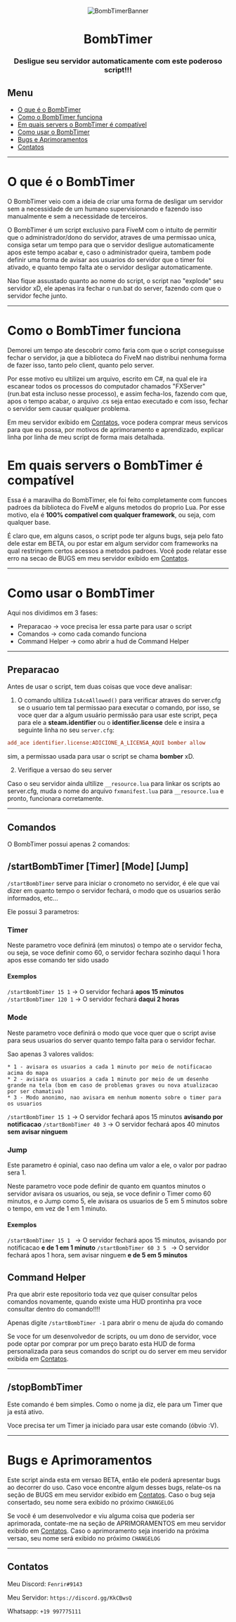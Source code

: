 <!--<p style="align: center;">![Bomb Timer Banner](https://i.ibb.co/jrc9kkH/bombtimer.png)</p>-->

<p style="text-align: center;"><img src="https://i.ibb.co/jrc9kkH/bombtimer.png" alt="BombTimerBanner"></p>

<h1 style="text-align: center;">BombTimer</h1>
<h3 style="text-align: center;">Desligue seu servidor automaticamente com este poderoso script!!!</h3>

## Menu

* [O que é o BombTimer](#o-que-é-o-bombtimer)
* [Como o BombTimer funciona](#como-o-bombtimer-funciona)
* [Em quais servers o BombTimer é compatível](#em-quais-servers-o-bombtimer-é-compatível)
* [Como usar o BombTimer](#como-usar-o-bombtimer)
* [Bugs e Aprimoramentos](#bugs-e-aprimoramentos)
* [Contatos](#contatos)

<hr>

# O que é o BombTimer

O BombTimer veio com a ideia de criar uma forma de desligar um servidor sem a necessidade de um humano supervisionando e fazendo isso manualmente e sem a necessidade de terceiros.

O BombTimer é um script exclusivo para FiveM com o intuito de permitir que o administrador/dono do servidor, atraves de uma permissao unica, consiga setar um tempo para que o servidor desligue automaticamente apos este tempo acabar e, caso o administrador queira, tambem pode definir uma forma de avisar aos usuarios do servidor que o timer foi ativado, e quanto tempo falta ate o servidor desligar automaticamente.

Nao fique assustado quanto ao nome do script, o script nao "explode" seu servidor xD, ele apenas ira fechar o run.bat do server, fazendo com que o servidor feche junto.

<hr>

# Como o BombTimer funciona

Demorei um tempo ate descobrir como faria com que o script conseguisse fechar o servidor, ja que a biblioteca do FiveM nao distribui nenhuma forma de fazer isso, tanto pelo client, quanto pelo server.

Por esse motivo eu ultilizei um arquivo, escrito em C#, na qual ele ira escanear todos os processos do computador chamados "FXServer" (run.bat esta incluso nesse processo), e assim fecha-los, fazendo com que, apos o tempo acabar, o arquivo .cs seja entao executado e com isso, fechar o servidor sem causar qualquer problema.

Em meu servidor exibido em [Contatos](#contatos), voce podera comprar meus servicos para que eu possa, por motivos de aprimoramento e aprendizado, explicar linha por linha de meu script de forma mais detalhada.

# Em quais servers o BombTimer é compatível

Essa é a maravilha do BombTimer, ele foi feito completamente com funcoes padroes da biblioteca do FiveM e alguns metodos do proprio Lua. Por esse motivo, ela é **100% compatível com qualquer framework**, ou seja, com qualquer base.

É claro que, em alguns casos, o script pode ter alguns bugs, seja pelo fato dele estar em BETA, ou por estar em algum servidor com frameworks na qual restringem certos acessos a metodos padroes. Você pode relatar esse erro na secao de BUGS em meu servidor exibido em [Contatos](#contatos).

<hr>

# Como usar o BombTimer

Aqui nos dividimos em 3 fases:

* Preparacao -> voce precisa ler essa parte para usar o script
* Comandos -> como cada comando funciona
* Command Helper -> como abrir a hud de Command Helper

<hr>

## Preparacao

Antes de usar o script, tem duas coisas que voce deve analisar:

1. O comando ultiliza `IsAceAllowed()` para verificar atraves do server.cfg se o usuario tem tal permissao para executar o comando, por isso, se voce quer dar a algum usuário permissão para usar este script, peça para ele a **steam.identifier** ou o **identifier.license** dele e insira a seguinte linha no seu `server.cfg`:

```cfg
add_ace identifier.license:ADICIONE_A_LICENSA_AQUI bomber allow
```

sim, a permissao usada para usar o script se chama **bomber** xD.

2. Verifique a versao do seu server

Caso o seu servidor ainda ultilize `__resource.lua` para linkar os scripts ao server.cfg, muda o nome do arquivo `fxmanifest.lua` para `__resource.lua` e pronto, funcionara corretamente.

<hr>

## Comandos

O BombTimer possui apenas 2 comandos:

## /startBombTimer [Timer] [Mode] [Jump]

`/startBombTimer` serve para iniciar o cronometo no servidor, é ele que vai dizer em quanto tempo o servidor fechará, o modo que os usuarios serão informados, etc...

Ele possui 3 parametros:

### Timer

Neste parametro voce definirá (em minutos) o tempo ate o servidor fecha, ou seja, se voce definir como 60, o servidor fechara sozinho daqui 1 hora apos esse comando ter sido usado

#### Exemplos

`/startBombTimer 15 1` -> O servidor fechará **apos 15 minutos**
`/startBombTimer 120 1` -> O servidor fechará **daqui 2 horas**

### Mode

Neste parametro voce definirá o modo que voce quer que o script avise para seus usuarios do server quanto tempo falta para o servidor fechar.

Sao apenas 3 valores validos:

    * 1 - avisara os usuarios a cada 1 minuto por meio de notificacao acima do mapa
    * 2 - avisara os usuarios a cada 1 minuto por meio de um desenho grande na tela (bom em caso de problemas graves ou nova atualizacao por ser chamativa)
    * 3 - Modo anonimo, nao avisara em nenhum momento sobre o timer para os usuarios

`/startBombTimer 15 1` -> O servidor fechará apos 15 minutos **avisando por notificacao**
`/startBombTimer 40 3` -> O servidor fechará apos 40 minutos **sem avisar ninguem**

### Jump

Este parametro é opinial, caso nao defina um valor a ele, o valor por padrao sera 1.

Neste parametro voce pode definir de quanto em quantos minutos o servidor avisara os usuarios, ou seja, se voce definir o Timer como 60 minutos, e o Jump como 5, ele avisara os usuarios de 5 em 5 minutos sobre o tempo, em vez de 1 em 1 minuto.

#### Exemplos

`/startBombTimer 15 1 ` -> O servidor fechará apos 15 minutos, avisando por notificacao **e de 1 em 1 minuto**
`/startBombTimer 60 3 5 ` -> O servidor fechará apos 1 hora, sem avisar ninguem **e de 5 em 5 minutos**

## Command Helper

Pra que abrir este repositorio toda vez que quiser consultar pelos comandos novamente, quando existe uma HUD prontinha pra voce consultar dentro do comando!!!!

Apenas digite `/startBombTimer -1` para abrir o menu de ajuda do comando

Se voce for um desenvolvedor de scripts, ou um dono de servidor, voce pode optar por comprar por um preço barato esta HUD de forma personalizada para seus comandos do script ou do server em meu servidor exibida em [Contatos](#contatos).

<hr>

## /stopBombTimer

Este comando é bem simples. Como o nome ja diz, ele para um Timer que ja está ativo.

Voce precisa ter um Timer ja iniciado para usar este comando (óbvio :V).

<hr>

# Bugs e Aprimoramentos

Este script ainda esta em versao BETA, então ele poderá apresentar bugs ao decorrer do uso. Caso voce encontre algum desses bugs, relate-os na seção de BUGS em meu servidor exibido em [Contatos](#contatos). Caso o bug seja consertado, seu nome sera exibido no próximo `CHANGELOG`

Se você é um desenvolvedor e viu alguma coisa que poderia ser aprimorada, contate-me na seção de APRIMORAMENTOS em meu servidor exibido em [Contatos](#contatos). Caso o aprimoramento seja inserido na próxima versao, seu nome será exibido no próximo `CHANGELOG`

<hr>

## Contatos

Meu Discord: `Fenrir#9143`

Meu Servidor: `https://discord.gg/KkCBwsQ`

Whatsapp: `+19 997775111`